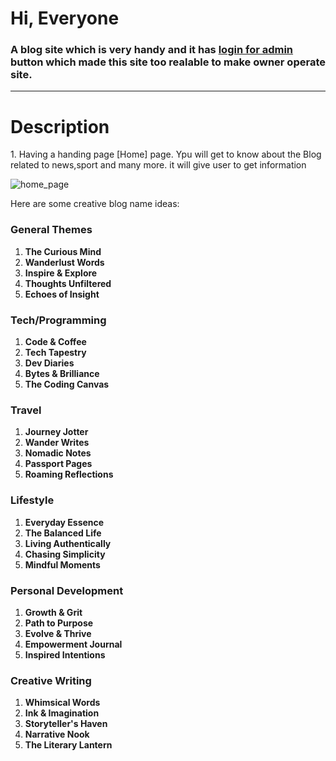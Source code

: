 <h1>Hi, Everyone</h1>
<h3>A blog site which is very handy and it has <u>login for admin</u> button which made this site too realable to make owner operate site.</h3>
<hr>
<h1>Description</h1>
1.  Having a handing page [Home] page. Ypu will get to know about the Blog related to news,sport and many more. it will give user to get information<br>
 
 ![home_page](https://github.com/user-attachments/assets/98e174b0-e2a8-486b-97ae-7efaf05ed4c3)

Here are some creative blog name ideas:

### General Themes

1. **The Curious Mind**
2. **Wanderlust Words**
3. **Inspire & Explore**
4. **Thoughts Unfiltered**
5. **Echoes of Insight**

### Tech/Programming

1. **Code & Coffee**
2. **Tech Tapestry**
3. **Dev Diaries**
4. **Bytes & Brilliance**
5. **The Coding Canvas**

### Travel

1. **Journey Jotter**
2. **Wander Writes**
3. **Nomadic Notes**
4. **Passport Pages**
5. **Roaming Reflections**

### Lifestyle

1. **Everyday Essence**
2. **The Balanced Life**
3. **Living Authentically**
4. **Chasing Simplicity**
5. **Mindful Moments**

### Personal Development

1. **Growth & Grit**
2. **Path to Purpose**
3. **Evolve & Thrive**
4. **Empowerment Journal**
5. **Inspired Intentions**

### Creative Writing

1. **Whimsical Words**
2. **Ink & Imagination**
3. **Storyteller's Haven**
4. **Narrative Nook**
5. **The Literary Lantern**
